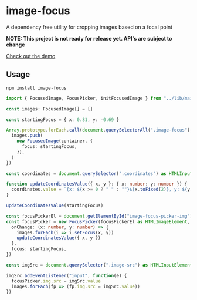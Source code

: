 # image-focus
A dependency free utility for cropping images based on a focal point

**NOTE: This project is not ready for release yet. API's are subject to change**

[Check out the demo](https://stackblitz.com/edit/image-focus)

## Usage

```
npm install image-focus
```

```ts
import { FocusedImage, FocusPicker, initFocusedImage } from "../lib/main"

const images: FocusedImage[] = []

const startingFocus = { x: 0.81, y: -0.69 }

Array.prototype.forEach.call(document.querySelectorAll(".image-focus"), function(container: HTMLElement) {
  images.push(
    new FocusedImage(container, {
      focus: startingFocus,
    }),
  )
})

const coordinates = document.querySelector(".coordinates") as HTMLInputElement

function updateCoordinatesValue({ x, y }: { x: number; y: number }) {
  coordinates.value = `{x: ${x >= 0 ? " " : ""}${x.toFixed(2)}, y: ${y >= 0 ? " " : ""}${y.toFixed(2)}}`
}

updateCoordinatesValue(startingFocus)

const focusPickerEl = document.getElementById("image-focus-picker-img")
const focusPicker = new FocusPicker(focusPickerEl as HTMLImageElement, {
  onChange: (x: number, y: number) => {
    images.forEach(i => i.setFocus(x, y))
    updateCoordinatesValue({ x, y })
  },
  focus: startingFocus,
})

const imgSrc = document.querySelector(".image-src") as HTMLInputElement

imgSrc.addEventListener("input", function(e) {
  focusPicker.img.src = imgSrc.value
  images.forEach(fp => (fp.img.src = imgSrc.value))
})

```
